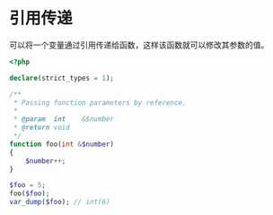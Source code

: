 # 引用传递

可以将一个变量通过引用传递给函数，这样该函数就可以修改其参数的值。

```php
<?php

declare(strict_types = 1);

/**
 * Passing function parameters by reference.
 *
 * @param  int    &$number
 * @return void
 */
function foo(int &$number)
{
    $number++;
}

$foo = 5;
foo($foo);
var_dump($foo); // int(6)

```

